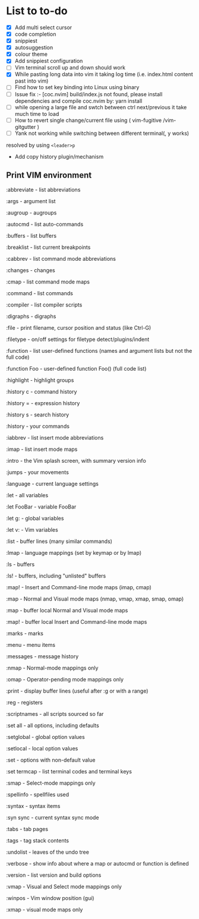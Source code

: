 # List to to-do

- [x] Add multi select cursor
- [x] code completion
- [x] snippiest
- [x] autosuggestion
- [x] colour theme
- [x] Add snippiest configuration
- [ ] Vim terminal scroll up and down should work
- [x] While pasting long data into vim it taking log time (i.e. index.html content past into vim)
- [ ] Find how to set key binding into Linux using binary
- [ ] Issue fix :- [coc.nvim] build/index.js not found, please install dependencies and compile coc.nvim by: yarn install
- [ ] while opening a large file and swtch between ctrl next/previous it take much time to load
- [ ] How to revert single change/current file using ( vim-fugitive /vim-gitgutter )
- [ ] Yank not working while switching between different terminal(, y works)

resolved by using `<leader>p`
- Add copy history plugin/mechanism

## Print VIM environment

:abbreviate   - list abbreviations

:args         - argument list

:augroup      - augroups

:autocmd      - list auto-commands

:buffers      - list buffers

:breaklist    - list current breakpoints

:cabbrev      - list command mode abbreviations

:changes      - changes

:cmap         - list command mode maps

:command      - list commands

:compiler     - list compiler scripts

:digraphs     - digraphs

:file         - print filename, cursor position and status (like Ctrl-G)

:filetype     - on/off settings for filetype detect/plugins/indent

:function     - list user-defined functions (names and argument lists but not the full code)

:function Foo - user-defined function Foo() (full code list)

:highlight    - highlight groups

:history c    - command history

:history =    - expression history

:history s    - search history

:history      - your commands

:iabbrev      - list insert mode abbreviations

:imap         - list insert mode maps

:intro        - the Vim splash screen, with summary version info

:jumps        - your movements

:language     - current language settings

:let          - all variables

:let FooBar   - variable FooBar

:let g:       - global variables

:let v:       - Vim variables

:list         - buffer lines (many similar commands)

:lmap         - language mappings (set by keymap or by lmap)

:ls           - buffers

:ls!          - buffers, including "unlisted" buffers

:map!         - Insert and Command-line mode maps (imap, cmap)

:map          - Normal and Visual mode maps (nmap, vmap, xmap, smap, omap)

:map<buffer>  - buffer local Normal and Visual mode maps

:map!<buffer> - buffer local Insert and Command-line mode maps

:marks        - marks

:menu         - menu items

:messages     - message history

:nmap         - Normal-mode mappings only

:omap         - Operator-pending mode mappings only

:print        - display buffer lines (useful after :g or with a range)

:reg          - registers

:scriptnames  - all scripts sourced so far

:set all      - all options, including defaults

:setglobal    - global option values

:setlocal     - local option values

:set          - options with non-default value

:set termcap  - list terminal codes and terminal keys

:smap         - Select-mode mappings only

:spellinfo    - spellfiles used

:syntax       - syntax items

:syn sync     - current syntax sync mode

:tabs         - tab pages

:tags         - tag stack contents

:undolist     - leaves of the undo tree

:verbose      - show info about where a map or autocmd or function is defined

:version      - list version and build options

:vmap         - Visual and Select mode mappings only

:winpos       - Vim window position (gui)

:xmap         - visual mode maps only
